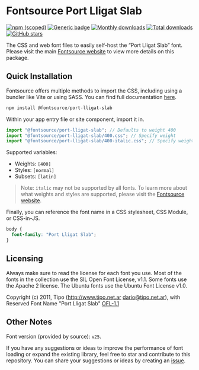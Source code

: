 # Fontsource Port Lligat Slab

[![npm (scoped)](https://img.shields.io/npm/v/@fontsource/port-lligat-slab?color=brightgreen)](https://www.npmjs.com/package/@fontsource/port-lligat-slab) [![Generic badge](https://img.shields.io/badge/fontsource-passing-brightgreen)](https://github.com/fontsource/fontsource) [![Monthly downloads](https://badgen.net/npm/dm/@fontsource/port-lligat-slab)](https://github.com/fontsource/fontsource) [![Total downloads](https://badgen.net/npm/dt/@fontsource/port-lligat-slab)](https://github.com/fontsource/fontsource) [![GitHub stars](https://img.shields.io/github/stars/fontsource/fontsource.svg?style=social&label=Star)](https://github.com/fontsource/fontsource/stargazers)

The CSS and web font files to easily self-host the “Port Lligat Slab” font. Please visit the main [Fontsource website](https://fontsource.org/fonts/port-lligat-slab) to view more details on this package.

## Quick Installation

Fontsource offers multiple methods to import the CSS, including using a bundler like Vite or using SASS. You can find full documentation [here](https://fontsource.org/docs/getting-started/introduction).

```javascript
npm install @fontsource/port-lligat-slab
```

Within your app entry file or site component, import it in.

```javascript
import "@fontsource/port-lligat-slab"; // Defaults to weight 400
import "@fontsource/port-lligat-slab/400.css"; // Specify weight
import "@fontsource/port-lligat-slab/400-italic.css"; // Specify weight and style
```

Supported variables:
- Weights: `[400]`
- Styles: `[normal]`
- Subsets: `[latin]`

> Note: `italic` may not be supported by all fonts. To learn more about what weights and styles are supported, please visit the [Fontsource website](https://fontsource.org/fonts/port-lligat-slab).

Finally, you can reference the font name in a CSS stylesheet, CSS Module, or CSS-in-JS.

```css
body {
  font-family: "Port Lligat Slab";
}
```

## Licensing
Always make sure to read the license for each font you use. Most of the fonts in the collection use the SIL Open Font License, v1.1. Some fonts use the Apache 2 license. The Ubuntu fonts use the Ubuntu Font License v1.0.

Copyright (c) 2011, Tipo (http://www.tipo.net.ar dario@tipo.net.ar), with Reserved Font Name "Port Lligat Slab"
[OFL-1.1](https://openfontlicense.org)

## Other Notes
Font version (provided by source): `v25`.

If you have any suggestions or ideas to improve the performance of font loading or expand the existing library, feel free to star and contribute to this repository. You can share your suggestions or ideas by creating an [issue](https://github.com/fontsource/fontsource/issues).